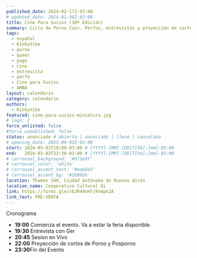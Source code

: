 ```yaml
---
published_date: 2024-02-17Z-03:00
# updated_date: 2024-01-30Z-03:00
title: Cine Para Sucixs (10ª Edición)
summary: Ciclo de Porno Cuir. Perfos, entrevistas y proyección de cortos p0rno queer-lgtb. Venite a ver cine sucio y mojarte con nosotres.
tags:
  - español
  - KinkyVibe
  - porno
  - queer
  - pago
  - cine
  - entrevista
  - perfo
  - Cine para Sucixs
  - AMBA
layout: calendario
category: calendario
authors:
  - KinkyVibe
featured: cine-para-sucixs-miniatura.jpg
# logo: 2
force_unlisted: false
#force_unpublished: false
status: anunciado # abierto | anunciado | lleno | cancelado
# opening_date: 2023-09-03Z-03:00
start: 2024-03-03T19:00-03:00 # [YYYY]-[MM]-[DD]T[hh]:[mm]-03:00
end:   2024-03-03T23:30-03:00 # [YYYY]-[MM]-[DD]T[hh]:[mm]-03:00
# carrousel_background: '#671e9f'
# carrousel_color: 'white'
# carrousel_accent_text: '#ede843'
# carrousel_accent_bg: '#1b002e'
location: Thames 240, Ciudad Autónoma de Buenos Aires
location_name: Cooperativa Cultural Qi
link: https://forms.gle/vbJR44nH7jKnmpk2A
link_text: PRE-VENTA
---
```

 Cronograma
- **19:00** Comienza el evento. Va a estar la feria disponible.
- **19:30** Entrevista con Ger
- **20:45** Sesion en Vivo
- **22:00** Proyección de cortos de Porno y Posporno
- **23:30**Fin del Evento

